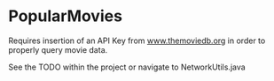 # PopularMovies

Requires insertion of an API Key from www.themoviedb.org in order to properly query movie data.

See the TODO within the project or navigate to NetworkUtils.java
